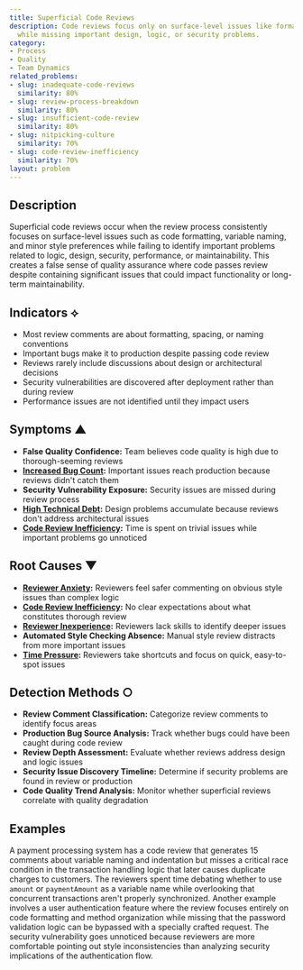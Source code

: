 ```yaml
---
title: Superficial Code Reviews
description: Code reviews focus only on surface-level issues like formatting and style
  while missing important design, logic, or security problems.
category:
- Process
- Quality
- Team Dynamics
related_problems:
- slug: inadequate-code-reviews
  similarity: 80%
- slug: review-process-breakdown
  similarity: 80%
- slug: insufficient-code-review
  similarity: 80%
- slug: nitpicking-culture
  similarity: 70%
- slug: code-review-inefficiency
  similarity: 70%
layout: problem
---
```


## Description

Superficial code reviews occur when the review process consistently focuses on surface-level issues such as code formatting, variable naming, and minor style preferences while failing to identify important problems related to logic, design, security, performance, or maintainability. This creates a false sense of quality assurance where code passes review despite containing significant issues that could impact functionality or long-term maintainability.

## Indicators ⟡

- Most review comments are about formatting, spacing, or naming conventions
- Important bugs make it to production despite passing code review
- Reviews rarely include discussions about design or architectural decisions
- Security vulnerabilities are discovered after deployment rather than during review
- Performance issues are not identified until they impact users

## Symptoms ▲

- **False Quality Confidence:** Team believes code quality is high due to thorough-seeming reviews
- **[Increased Bug Count](increased-bug-count.md):** Important issues reach production because reviews didn't catch them
- **Security Vulnerability Exposure:** Security issues are missed during review process
- **[High Technical Debt](high-technical-debt.md):** Design problems accumulate because reviews don't address architectural issues
- **[Code Review Inefficiency](code-review-inefficiency.md):** Time is spent on trivial issues while important problems go unnoticed

## Root Causes ▼

- **[Reviewer Anxiety](reviewer-anxiety.md):** Reviewers feel safer commenting on obvious style issues than complex logic
- **[Code Review Inefficiency](code-review-inefficiency.md):** No clear expectations about what constitutes thorough review
- **[Reviewer Inexperience](reviewer-inexperience.md):** Reviewers lack skills to identify deeper issues
- **Automated Style Checking Absence:** Manual style review distracts from more important issues
- **[Time Pressure](time-pressure.md):** Reviewers take shortcuts and focus on quick, easy-to-spot issues

## Detection Methods ○

- **Review Comment Classification:** Categorize review comments to identify focus areas
- **Production Bug Source Analysis:** Track whether bugs could have been caught during code review
- **Review Depth Assessment:** Evaluate whether reviews address design and logic issues
- **Security Issue Discovery Timeline:** Determine if security problems are found in review or production
- **Code Quality Trend Analysis:** Monitor whether superficial reviews correlate with quality degradation

## Examples

A payment processing system has a code review that generates 15 comments about variable naming and indentation but misses a critical race condition in the transaction handling logic that later causes duplicate charges to customers. The reviewers spent time debating whether to use `amount` or `paymentAmount` as a variable name while overlooking that concurrent transactions aren't properly synchronized. Another example involves a user authentication feature where the review focuses entirely on code formatting and method organization while missing that the password validation logic can be bypassed with a specially crafted request. The security vulnerability goes unnoticed because reviewers are more comfortable pointing out style inconsistencies than analyzing security implications of the authentication flow.